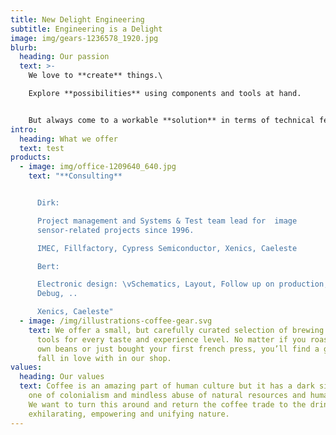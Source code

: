 ```yaml
---
title: New Delight Engineering
subtitle: Engineering is a Delight
image: img/gears-1236578_1920.jpg
blurb:
  heading: Our passion
  text: >-
    We love to **create** things.\

    Explore **possibilities** using components and tools at hand.


    But always come to a workable **solution** in terms of technical feasibility timing and budget.
intro:
  heading: What we offer
  text: test
products:
  - image: img/office-1209640_640.jpg
    text: "**Consulting**


      Dirk:

      Project management and Systems & Test team lead for  image
      sensor-related projects since 1996.

      IMEC, Fillfactory, Cypress Semiconductor, Xenics, Caeleste

      Bert:

      Electronic design: \vSchematics, Layout, Follow up on production,
      Debug, ..

      Xenics, Caeleste"
  - image: /img/illustrations-coffee-gear.svg
    text: We offer a small, but carefully curated selection of brewing gear and
      tools for every taste and experience level. No matter if you roast your
      own beans or just bought your first french press, you’ll find a gadget to
      fall in love with in our shop.
values:
  heading: Our values
  text: Coffee is an amazing part of human culture but it has a dark side too –
    one of colonialism and mindless abuse of natural resources and human lives.
    We want to turn this around and return the coffee trade to the drink’s
    exhilarating, empowering and unifying nature.
---
```

